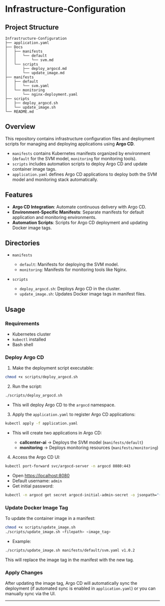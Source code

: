 # Infrastructure-Configuration

## Project Structure

```
Infrastructure-Configuration
├── application.yaml
├── Docs
│   ├── manifests
│   │   └── default
│   │       └── svm.md
│   └── scripts
│       ├── deploy_argocd.md
│       └── update_image.md
├── manifests
│   ├── default
│   │   └── svm.yaml
│   └── monitoring
│       └── nginx-deployment.yaml
├── scripts
│   ├── deploy_argocd.sh
│   └── update_image.sh
└── README.md
```

## Overview

This repository contains infrastructure configuration files and deployment scripts for managing and deploying applications using **Argo CD**.

* `manifests` contains Kubernetes manifests organized by environment (`default` for the SVM model, `monitoring` for monitoring tools).
* `scripts` includes automation scripts to deploy Argo CD and update container image tags.
* `application.yaml` defines Argo CD applications to deploy both the SVM model and monitoring stack automatically.

## Features

* **Argo CD Integration**: Automate continuous delivery with Argo CD.
* **Environment-Specific Manifests**: Separate manifests for default application and monitoring environments.
* **Automation Scripts**: Scripts for Argo CD deployment and updating Docker image tags.

## Directories

* `manifests`

  * `default`: Manifests for deploying the SVM model.
  * `monitoring`: Manifests for monitoring tools like Nginx.
* `scripts`

  * `deploy_argocd.sh`: Deploys Argo CD in the cluster.
  * `update_image.sh`: Updates Docker image tags in manifest files.

## Usage

### Requirements

* Kubernetes cluster
* `kubectl` installed
* Bash shell

### Deploy Argo CD

1. Make the deployment script executable:

```bash
chmod +x scripts/deploy_argocd.sh
```

2. Run the script:

```bash
./scripts/deploy_argocd.sh
```

* This will deploy Argo CD to the `argocd` namespace.

3. Apply the `application.yaml` to register Argo CD applications:

```bash
kubectl apply -f application.yaml
```

* This will create two applications in Argo CD:

  * **callcenter-ai** → Deploys the SVM model (`manifests/default`)
  * **monitoring** → Deploys monitoring resources (`manifests/monitoring`)

4. Access the Argo CD UI:

```bash
kubectl port-forward svc/argocd-server -n argocd 8080:443
```

* Open [https://localhost:8080](https://localhost:8080)
* Default username: `admin`
* Get initial password:

```bash
kubectl -n argocd get secret argocd-initial-admin-secret -o jsonpath="{.data.password}" | base64 -d; echo
```

### Update Docker Image Tag

To update the container image in a manifest:

```bash
chmod +x scripts/update_image.sh
./scripts/update_image.sh <filepath> <image_tag>
```

* Example:

```bash
./scripts/update_image.sh manifests/default/svm.yaml v1.0.2
```

This will replace the image tag in the manifest with the new tag.

### Apply Changes

After updating the image tag, Argo CD will automatically sync the deployment (if automated sync is enabled in `application.yaml`) or you can manually sync via the UI.

---
